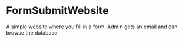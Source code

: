 # FormSubmitWebsite
A simple website where you fill in a form. Admin gets an email and can browse the database
